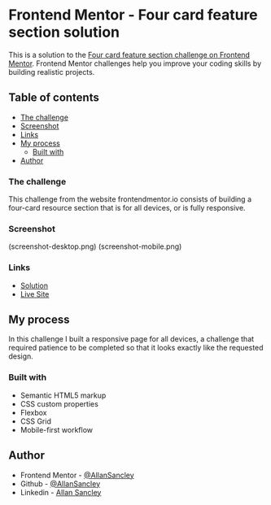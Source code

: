 # Frontend Mentor - Four card feature section solution

This is a solution to the [Four card feature section challenge on Frontend Mentor](https://www.frontendmentor.io/challenges/four-card-feature-section-weK1eFYK). Frontend Mentor challenges help you improve your coding skills by building realistic projects. 

## Table of contents

  - [The challenge](#the-challenge)
  - [Screenshot](#screenshot)
  - [Links](#links)
- [My process](#my-process)
  - [Built with](#built-with)
- [Author](#author)

### The challenge

This challenge from the website frontendmentor.io consists of building a four-card resource section that is for all devices, or is fully responsive.

### Screenshot

(screenshot-desktop.png)
(screenshot-mobile.png)

### Links

- [Solution](https://github.com/AllanSancley/card-feature-section-frontend.mentor.git)
- [Live Site](https://card-feature-section-frontend-mentor.netlify.app/)

## My process

In this challenge I built a responsive page for all devices, a challenge that required patience to be completed so that it looks exactly like the requested design.

### Built with

- Semantic HTML5 markup
- CSS custom properties
- Flexbox
- CSS Grid
- Mobile-first workflow

## Author

- Frontend Mentor - [@AllanSancley](https://www.frontendmentor.io/profile/AllanSancley)
- Github - [@AllanSancley](https://github.com/AllanSancley)
- Linkedin - [Allan Sancley](www.linkedin.com/in/allan-sancley-12b583193)
